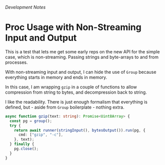 _Development Notes_

# Proc Usage with Non-Streaming Input and Output

This is a test that lets me get some early reps on the new API for the simple
case, which is non-streaming. Passing strings and byte-arrays to and from
processes.

With non-streaming input and output, I can hide the use of `Group` because
everything starts in memory and ends in memory.

In this case, I am wrapping `gzip` in a couple of functions to allow compression
from string to bytes, and decompression back to string.

I like the readability. There is just enough formalism that everything is
defined, but - aside from `Group` boilerplate - nothing extra.

```ts
async function gzip(text: string): Promise<Uint8Array> {
  const pg = group();
  try {
    return await runner(stringInput(), bytesOutput()).run(pg, {
      cmd: ["gzip", "-c"],
    }, text);
  } finally {
    pg.close();
  }
}
```
